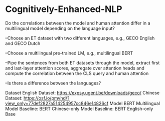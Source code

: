 # Cognitively-Enhanced-NLP
Do the correlations between the model and human attention differ in a multilingual model depending on the language input?

–Choose an ET dataset with two different languages, e.g., GECO English and GECO Dutch

–Choose a multilingual pre-trained LM, e.g., multilingual BERT

–Pipe the sentences from both ET datasets through the model, extract first and last-layer attention scores, aggregate over attention heads and compute the correlation between the CLS query and human attention

–Is there a difference between the languages?

Dataset
English Dataset: https://expsy.ugent.be/downloads/geco/
Chinese Dataset: https://osf.io/pmvhd/?view_only=77def2827a514254957cc846e14826cf
Model
BERT Multilingual Model
Baseline: BERT Chinese-only Model
Baseline: BERT English-only Base
